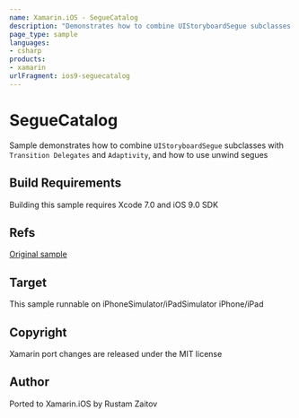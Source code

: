 ```yaml
---
name: Xamarin.iOS - SegueCatalog
description: "Demonstrates how to combine UIStoryboardSegue subclasses with Transition Delegates and Adaptivity, and how to use unwind segues #ios9"
page_type: sample
languages:
- csharp
products:
- xamarin
urlFragment: ios9-seguecatalog
---
```

# SegueCatalog

Sample demonstrates how to combine `UIStoryboardSegue` subclasses with `Transition Delegates` and `Adaptivity`, and how to use unwind segues

## Build Requirements

Building this sample requires Xcode 7.0 and iOS 9.0 SDK

## Refs
[Original sample](https://developer.apple.com/library/prerelease/ios/samplecode/SegueCatalog/Introduction/Intro.html)

## Target
This sample runnable on iPhoneSimulator/iPadSimulator iPhone/iPad

## Copyright

Xamarin port changes are released under the MIT license

## Author 

Ported to Xamarin.iOS by Rustam Zaitov
